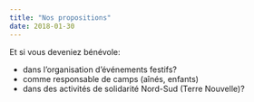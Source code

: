 ```yaml
---
title: "Nos propositions"
date: 2018-01-30
---
```


Et si vous deveniez bénévole:

- dans l’organisation d’événements festifs?
- comme responsable de camps (aînés, enfants) 
- dans des activités de solidarité Nord-Sud (Terre Nouvelle)?
